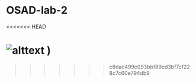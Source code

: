# OSAD-lab-2

<<<<<<< HEAD

![alttext](https://www.bing.com/images/search?view=detailV2&ccid=e9rWCzsh&id=390E2C9AFA8FFA66694C29C0DBED286A73415F2D&thid=OIP.e9rWCzsh_odCjpIf-plknAHaEK&mediaurl=https%3a%2f%2fwww.shareonsport.com%2fwp-content%2fuploads%2f2020%2f10%2fricardo-kaka-was-unstoppable-in.jpg&cdnurl=https%3a%2f%2fth.bing.com%2fth%2fid%2fR.7bdad60b3b21fe87428e921ffa99649c%3frik%3dLV9Bc2oo7dvAKQ%26pid%3dImgRaw%26r%3d0&exph=720&expw=1280&q=ricardo+kaka&simid=608045448403750470&FORM=IRPRST&ck=D261DF5FFAC3D99808CE84701F318EF0&selectedIndex=29&ajaxhist=0&ajaxserp=0)
)
=======
>>>>>>> c8dac499c093bbf89cd3bf7cf228c7c60e794db9
